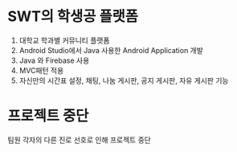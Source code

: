 # SWT의 학생공 플랫폼
1. 대학교 학과별 커뮤니티 플랫폼
2. Android Studio에서 Java 사용한 Android Application 개발
3. Java 와 Firebase 사용 
4. MVC패턴 적용
5. 자신만의 시간표 설정, 채팅, 나눔 게시판, 공지 게시판, 자유 게시판 기능 

# 프로젝트 중단
팀원 각자의 다른 진로 선호로 인해 프로젝트 중단

